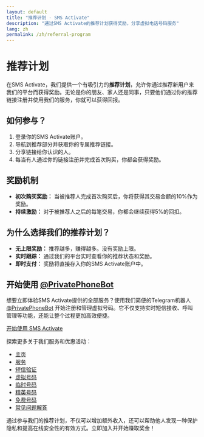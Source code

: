 ```yaml
---
layout: default
title: "推荐计划 - SMS Activate"
description: "通过SMS Activate的推荐计划获得奖励，分享虚拟电话号码服务"
lang: zh
permalink: /zh/referral-program
---
```


# 推荐计划

在SMS Activate，我们提供一个有吸引力的**推荐计划**，允许你通过推荐新用户来我们的平台而获得奖励。无论是你的朋友、家人还是同事，只要他们通过你的推荐链接注册并使用我们的服务，你就可以获得回报。

## 如何参与？

1. 登录你的SMS Activate账户。
2. 导航到推荐部分并获取你的专属推荐链接。
3. 分享链接给你认识的人。
4. 每当有人通过你的链接注册并完成首次购买，你都会获得奖励。

## 奖励机制

- **初次购买奖励：** 当被推荐人完成首次购买后，你将获得其交易金额的10%作为奖励。
- **持续激励：** 对于被推荐人之后的每笔交易，你都会继续获得5%的回扣。

## 为什么选择我们的推荐计划？

- **无上限奖励：** 推荐越多，赚得越多。没有奖励上限。
- **实时跟踪：** 通过我们的平台实时查看你的推荐状态和奖励。
- **即时支付：** 奖励将直接存入你的SMS Activate账户中。

## 开始使用 [@PrivatePhoneBot](https://t.me/PrivatePhoneBot)

想要立即体验SMS Activate提供的全部服务？使用我们简便的Telegram机器人 [@PrivatePhoneBot](https://t.me/PrivatePhoneBot) 开始注册和管理虚拟号码。它不仅支持实时短信接收、呼叫管理等功能，还能让整个过程更加高效便捷。

[开始使用 SMS Activate](https://sms-activate.app/get-started)

探索更多关于我们服务和优惠活动：

- [主页](/zh/)
- [服务](/zh/services)
- [短信验证](/zh/sms-verification)
- [虚拟号码](/zh/virtual-phone-numbers)
- [临时号码](/zh/temporary-phone-numbers)
- [精英号码](/zh/elite-phone-numbers)
- [免费号码](/zh/free-phone-numbers)
- [常见问题解答](/zh/faq)

通过参与我们的推荐计划，不仅可以增加额外收入，还可以帮助他人发现一种保护隐私和提高在线安全性的有效方式。立即加入并开始赚取奖金！